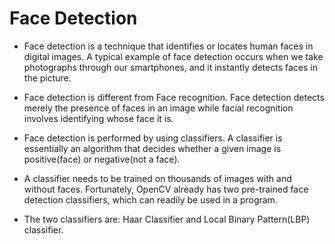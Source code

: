 # Face Detection

* Face detection is a technique that identifies or locates human faces in digital images. A typical example of face detection occurs when we take photographs through our smartphones, and it instantly detects faces in the picture.
* Face detection is different from Face recognition. Face detection detects merely the presence of faces in an image while facial recognition involves identifying whose face it is.

* Face detection is performed by using classifiers. A classifier is essentially an algorithm that decides whether a given image is positive(face) or negative(not a face).
* A classifier needs to be trained on thousands of images with and without faces. Fortunately, OpenCV already has two pre-trained face detection classifiers, which can readily be used in a program.
* The two classifiers are: Haar Classifier and Local Binary Pattern(LBP) classifier.
